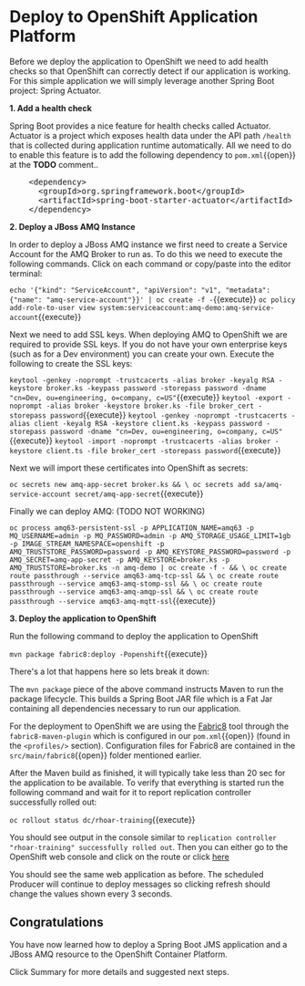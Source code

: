 # Deploy to OpenShift Application Platform

Before we deploy the application to OpenShift we need to add health checks so that OpenShift can correctly detect if our application is working. For this simple application we will simply leverage another Spring Boot project: Spring Actuator.

**1. Add a health check**

Spring Boot provides a nice feature for health checks called Actuator. Actuator is a project which exposes health data under the API path `/health` that is collected during application runtime automatically. All we need to do to enable this feature is to add the following dependency to ``pom.xml``{{open}} at the **TODO** comment..

<pre class="file" data-filename="pom.xml" data-target="insert" data-marker="<!-- TODO: ADD Actuator dependency here -->">
    &lt;dependency&gt;
      &lt;groupId&gt;org.springframework.boot&lt;/groupId&gt;
      &lt;artifactId&gt;spring-boot-starter-actuator&lt;/artifactId&gt;
    &lt;/dependency&gt;
</pre>

**2. Deploy a JBoss AMQ Instance**

In order to deploy a JBoss AMQ instance we first need to create a Service Account for the AMQ Broker to run as. To do this we need to execute the following commands. Click on each command or copy/paste into the editor terminal:

``echo '{"kind": "ServiceAccount", "apiVersion": "v1", "metadata": {"name": "amq-service-account"}}' | oc create -f -``{{execute}}
``oc policy add-role-to-user view system:serviceaccount:amq-demo:amq-service-account``{{execute}}

Next we need to add SSL keys. When deploying AMQ to OpenShift we are required to provide SSL keys. If you do not have your own enterprise keys (such as for a Dev environment) you can create your own. Execute the following to create the SSL keys:

``keytool -genkey -noprompt -trustcacerts -alias broker -keyalg RSA -keystore broker.ks -keypass password -storepass password -dname "cn=Dev, ou=engineering, o=company, c=US"``{{execute}}
``keytool -export -noprompt -alias broker -keystore broker.ks -file broker_cert -storepass password``{{execute}}
``keytool -genkey -noprompt -trustcacerts -alias client -keyalg RSA -keystore client.ks -keypass password -storepass password -dname "cn=Dev, ou=engineering, o=company, c=US"``{{execute}}
``keytool -import -noprompt -trustcacerts -alias broker -keystore client.ts -file broker_cert -storepass password``{{execute}}

Next we will import these certificates into OpenShift as secrets:

``oc secrets new amq-app-secret broker.ks && \
oc secrets add sa/amq-service-account secret/amq-app-secret``{{execute}}

Finally we can deploy AMQ: (TODO NOT WORKING)

``oc process amq63-persistent-ssl -p APPLICATION_NAME=amq63 -p MQ_USERNAME=admin -p MQ_PASSWORD=admin -p AMQ_STORAGE_USAGE_LIMIT=1gb -p IMAGE_STREAM_NAMESPACE=openshift -p AMQ_TRUSTSTORE_PASSWORD=password -p AMQ_KEYSTORE_PASSWORD=password -p AMQ_SECRET=amq-app-secret -p AMQ_KEYSTORE=broker.ks -p AMQ_TRUSTSTORE=broker.ks -n amq-demo | oc create -f - && \
oc create route passthrough --service amq63-amq-tcp-ssl && \
oc create route passthrough --service amq63-amq-stomp-ssl && \
oc create route passthrough --service amq63-amq-amqp-ssl && \
oc create route passthrough --service amq63-amq-mqtt-ssl``{{execute}}

**3. Deploy the application to OpenShift**

Run the following command to deploy the application to OpenShift

``mvn package fabric8:deploy -Popenshift``{{execute}}

There's a lot that happens here so lets break it down:

The `mvn package` piece of the above command instructs Maven to run the package lifecycle. This builds a Spring Boot JAR file which is a Fat Jar containing all dependencies necessary to run our application.

For the deployment to OpenShift we are using the [Fabric8](https://fabric8.io/) tool through the `fabric8-maven-plugin` which is configured in our ``pom.xml``{{open}} (found in the `<profiles/>` section). Configuration files for Fabric8 are contained in the ``src/main/fabric8``{{open}} folder mentioned earlier.

After the Maven build as finished, it will typically take less than 20 sec for the application to be available. To verify that everything is started run the following command and wait for it to report replication controller successfully rolled out:

``oc rollout status dc/rhoar-training``{{execute}}

You should see output in the console similar to `replication controller "rhoar-training" successfully rolled out`. Then you can either go to the OpenShift web console and click on the route or click [here](http://rhoar-training-dev.[[HOST_SUBDOMAIN]]-80-[[KATACODA_HOST]].environments.katacoda.com)

You should see the same web application as before. The scheduled Producer will continue to deploy messages so clicking refresh should change the values shown every 3 seconds.

## Congratulations

You have now learned how to deploy a Spring Boot JMS application and a JBoss AMQ resource to the OpenShift Container Platform.

Click Summary for more details and suggested next steps.
